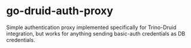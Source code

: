 # go-druid-auth-proxy
Simple authentication proxy implemented specifically for Trino-Druid integration, but works for anything sending basic-auth credentials as DB credentials.
